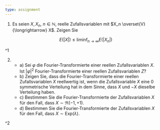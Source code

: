```yaml
---
type: assignment
---
```


1. Es seien $X, X_n$, $n \in \mathbb{N}$, reelle Zufallsvariablen mit $X_n \overset{V}{\longrightarrow} X$.
	Zeigen Sie
	
	$$
		E(|X|) \le \liminf_{n \to \infty} E(|X_n|)
	$$

^1

2. 
	- a) Sei $\varphi$ die Fourier-Transformierte einer reellen Zufallsvariablen $X$.
		Ist $|\varphi|^2$ Fourier-Transformierte einer reellen Zufallsvariablen $Z$?
	- b) Zeigen Sie, dass die Fourier-Transformierte einer reellen Zufallsvariablen $X$ reellwertig ist, wenn die Zufallsvariable $X$ eine $0$  symmetrische Verteilung hat in dem Sinne, dass $X$ und $-X$ dieselbe Verteilung haben.
	- c) Bestimmen Sie die Fourier-Transformierte der Zufallsvariablen $X$ für den Fall, dass $X \sim \mathfrak{R}(-1, +1)$.
	- d) Bestimmen Sie die Fourier-Transformierte der Zufallsvariablen $X$ für den Fall, dass $X \sim \text{Exp}(\lambda)$.

^2